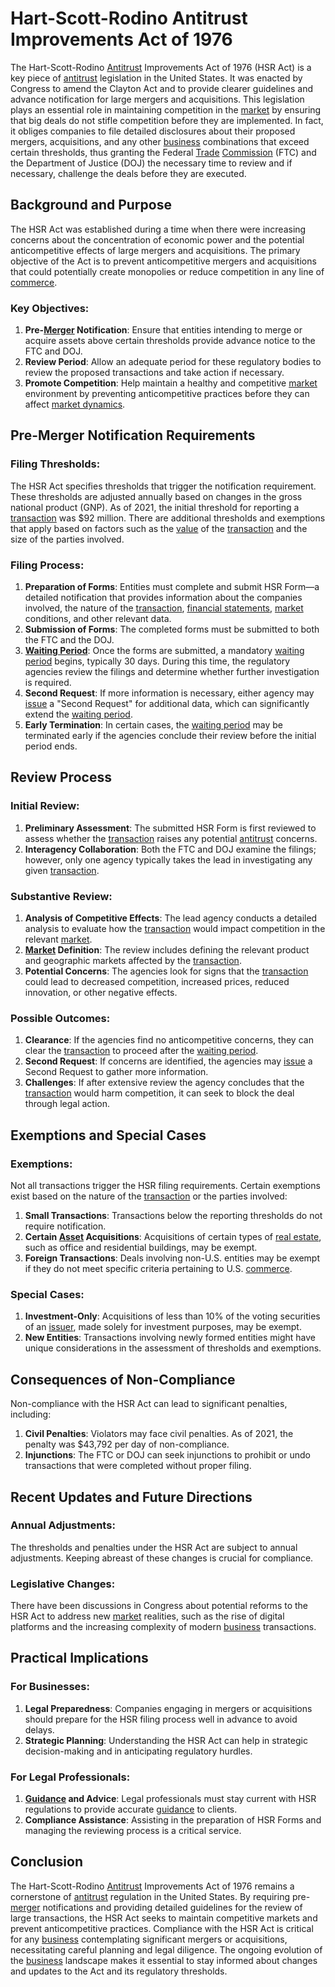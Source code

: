 # Hart-Scott-Rodino Antitrust Improvements Act of 1976

The Hart-Scott-Rodino [Antitrust](../a/antitrust.md) Improvements Act of 1976 (HSR Act) is a key piece of [antitrust](../a/antitrust.md) legislation in the United States. It was enacted by Congress to amend the Clayton Act and to provide clearer guidelines and advance notification for large mergers and acquisitions. This legislation plays an essential role in maintaining competition in the [market](../m/market.md) by ensuring that big deals do not stifle competition before they are implemented. In fact, it obliges companies to file detailed disclosures about their proposed mergers, acquisitions, and any other [business](../b/business.md) combinations that exceed certain thresholds, thus granting the Federal [Trade](../t/trade.md) [Commission](../c/commission.md) (FTC) and the Department of Justice (DOJ) the necessary time to review and if necessary, challenge the deals before they are executed.

## Background and Purpose

The HSR Act was established during a time when there were increasing concerns about the concentration of economic power and the potential anticompetitive effects of large mergers and acquisitions. The primary objective of the Act is to prevent anticompetitive mergers and acquisitions that could potentially create monopolies or reduce competition in any line of [commerce](../c/commerce.md).

### Key Objectives:
1. **Pre-[Merger](../m/merger.md) Notification**: Ensure that entities intending to merge or acquire assets above certain thresholds provide advance notice to the FTC and DOJ.
2. **Review Period**: Allow an adequate period for these regulatory bodies to review the proposed transactions and take action if necessary.
3. **Promote Competition**: Help maintain a healthy and competitive [market](../m/market.md) environment by preventing anticompetitive practices before they can affect [market dynamics](../m/market_dynamics.md).

## Pre-Merger Notification Requirements

### Filing Thresholds:

The HSR Act specifies thresholds that trigger the notification requirement. These thresholds are adjusted annually based on changes in the gross national product (GNP). As of 2021, the initial threshold for reporting a [transaction](../t/transaction.md) was $92 million. There are additional thresholds and exemptions that apply based on factors such as the [value](../v/value.md) of the [transaction](../t/transaction.md) and the size of the parties involved.

### Filing Process:

1. **Preparation of Forms**: Entities must complete and submit HSR Form—a detailed notification that provides information about the companies involved, the nature of the [transaction](../t/transaction.md), [financial statements](../f/financial_statements.md), [market](../m/market.md) conditions, and other relevant data.
2. **Submission of Forms**: The completed forms must be submitted to both the FTC and the DOJ.
3. **[Waiting Period](../w/waiting_period.md)**: Once the forms are submitted, a mandatory [waiting period](../w/waiting_period.md) begins, typically 30 days. During this time, the regulatory agencies review the filings and determine whether further investigation is required.
4. **Second Request**: If more information is necessary, either agency may [issue](../i/issue.md) a "Second Request" for additional data, which can significantly extend the [waiting period](../w/waiting_period.md).
5. **Early Termination**: In certain cases, the [waiting period](../w/waiting_period.md) may be terminated early if the agencies conclude their review before the initial period ends.

## Review Process

### Initial Review:

1. **Preliminary Assessment**: The submitted HSR Form is first reviewed to assess whether the [transaction](../t/transaction.md) raises any potential [antitrust](../a/antitrust.md) concerns.
2. **Interagency Collaboration**: Both the FTC and DOJ examine the filings; however, only one agency typically takes the lead in investigating any given [transaction](../t/transaction.md).

### Substantive Review:

1. **Analysis of Competitive Effects**: The lead agency conducts a detailed analysis to evaluate how the [transaction](../t/transaction.md) would impact competition in the relevant [market](../m/market.md).
2. **[Market](../m/market.md) Definition**: The review includes defining the relevant product and geographic markets affected by the [transaction](../t/transaction.md).
3. **Potential Concerns**: The agencies look for signs that the [transaction](../t/transaction.md) could lead to decreased competition, increased prices, reduced innovation, or other negative effects.

### Possible Outcomes:

1. **Clearance**: If the agencies find no anticompetitive concerns, they can clear the [transaction](../t/transaction.md) to proceed after the [waiting period](../w/waiting_period.md).
2. **Second Request**: If concerns are identified, the agencies may [issue](../i/issue.md) a Second Request to gather more information.
3. **Challenges**: If after extensive review the agency concludes that the [transaction](../t/transaction.md) would harm competition, it can seek to block the deal through legal action.

## Exemptions and Special Cases

### Exemptions:

Not all transactions trigger the HSR filing requirements. Certain exemptions exist based on the nature of the [transaction](../t/transaction.md) or the parties involved:

1. **Small Transactions**: Transactions below the reporting thresholds do not require notification.
2. **Certain [Asset](../a/asset.md) Acquisitions**: Acquisitions of certain types of [real estate](../r/real_estate.md), such as office and residential buildings, may be exempt.
3. **Foreign Transactions**: Deals involving non-U.S. entities may be exempt if they do not meet specific criteria pertaining to U.S. [commerce](../c/commerce.md).

### Special Cases:

1. **Investment-Only**: Acquisitions of less than 10% of the voting securities of an [issuer](../i/issuer.md), made solely for investment purposes, may be exempt.
2. **New Entities**: Transactions involving newly formed entities might have unique considerations in the assessment of thresholds and exemptions.

## Consequences of Non-Compliance

Non-compliance with the HSR Act can lead to significant penalties, including:

1. **Civil Penalties**: Violators may face civil penalties. As of 2021, the penalty was $43,792 per day of non-compliance.
2. **Injunctions**: The FTC or DOJ can seek injunctions to prohibit or undo transactions that were completed without proper filing.

## Recent Updates and Future Directions

### Annual Adjustments:

The thresholds and penalties under the HSR Act are subject to annual adjustments. Keeping abreast of these changes is crucial for compliance.

### Legislative Changes:

There have been discussions in Congress about potential reforms to the HSR Act to address new [market](../m/market.md) realities, such as the rise of digital platforms and the increasing complexity of modern [business](../b/business.md) transactions.

## Practical Implications

### For Businesses:

1. **Legal Preparedness**: Companies engaging in mergers or acquisitions should prepare for the HSR filing process well in advance to avoid delays.
2. **Strategic Planning**: Understanding the HSR Act can help in strategic decision-making and in anticipating regulatory hurdles.

### For Legal Professionals:

1. **[Guidance](../g/guidance.md) and Advice**: Legal professionals must stay current with HSR regulations to provide accurate [guidance](../g/guidance.md) to clients.
2. **Compliance Assistance**: Assisting in the preparation of HSR Forms and managing the reviewing process is a critical service.

## Conclusion

The Hart-Scott-Rodino [Antitrust](../a/antitrust.md) Improvements Act of 1976 remains a cornerstone of [antitrust](../a/antitrust.md) regulation in the United States. By requiring pre-[merger](../m/merger.md) notifications and providing detailed guidelines for the review of large transactions, the HSR Act seeks to maintain competitive markets and prevent anticompetitive practices. Compliance with the HSR Act is critical for any [business](../b/business.md) contemplating significant mergers or acquisitions, necessitating careful planning and legal diligence. The ongoing evolution of the [business](../b/business.md) landscape makes it essential to stay informed about changes and updates to the Act and its regulatory thresholds.